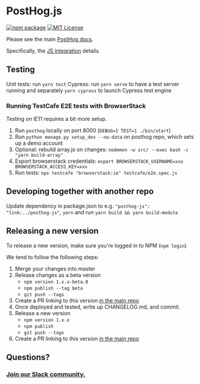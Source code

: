 # PostHog.js

[![npm package](https://img.shields.io/npm/v/posthog-js?style=flat-square)](https://www.npmjs.com/package/posthog-js)
[![MIT License](https://img.shields.io/badge/License-MIT-red.svg?style=flat-square)](https://opensource.org/licenses/MIT)

Please see the main [PostHog docs](https://posthog.com/docs).

Specifically, the [JS integration](https://posthog.com/docs/integrations/js-integration) details.

## Testing

Unit tests: run `yarn test`
Cypress: run `yarn serve` to have a test server running and separately `yarn cypress` to launch Cypress test engine

### Running TestCafe E2E tests with BrowserStack

Testing on IE11 requires a bit more setup.

1. Run `posthog` locally on port 8000 (`DEBUG=1 TEST=1 ./bin/start`)
2. Run `python manage.py setup_dev --no-data` on posthog repo, which sets up a demo account
3. Optional: rebuild array.js on changes: `nodemon -w src/ --exec bash -c "yarn build-array"`
4. Export browserstack credentials: `export BROWSERSTACK_USERNAME=xxx BROWSERSTACK_ACCESS_KEY=xxx`
5. Run tests: `npx testcafe "browserstack:ie" testcafe/e2e.spec.js`

## Developing together with another repo

Update dependency in package.json to e.g. `"posthog-js": "link:../posthog-js"`, `yarn` and run `yarn build && yarn build-module`

## Releasing a new version

To release a new version, make sure you're logged in to NPM (`npm login`)

We tend to follow the following steps:

1. Merge your changes into master
2. Release changes as a beta version
    - `npm version 1.x.x-beta.0`
    - `npm publish --tag beta`
    - `git push --tags`
3. Create a PR linking to this version [in the main repo](https://github.com/posthog/posthog)
4. Once deployed and tested, write up CHANGELOG.md, and commit.
5. Release a new version
    - `npm version 1.x.x`
    - `npm publish`
    - `git push --tags`
6. Create a PR linking to this version [in the main repo](https://github.com/posthog/posthog)

## Questions?

### [Join our Slack community.](https://join.slack.com/t/posthogusers/shared_invite/enQtOTY0MzU5NjAwMDY3LTc2MWQ0OTZlNjhkODk3ZDI3NDVjMDE1YjgxY2I4ZjI4MzJhZmVmNjJkN2NmMGJmMzc2N2U3Yjc3ZjI5NGFlZDQ)
